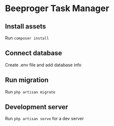 # Beeproger Task Manager

## Install assets

Run `composer install`

## Connect database

Create .env file and add database info

## Run migration

Run `php artisan migrate`

## Development server

Run `php artisan serve` for a dev server

